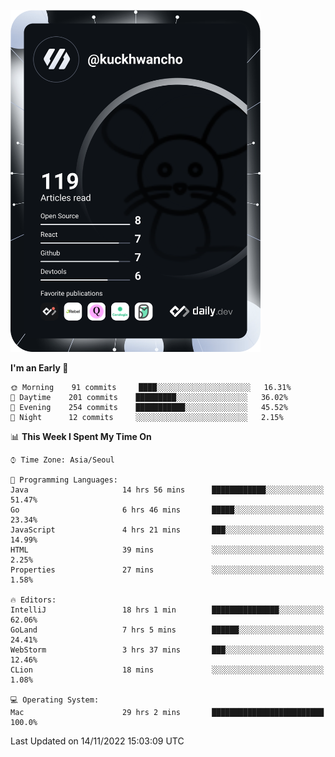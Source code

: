 <a href="https://app.daily.dev/kuckhwancho"><img src="https://github.com/kuckjwi0928/kuckjwi0928/blob/master/devcard.svg" width="400" alt="Kuckjwi Devcard"/></a>

<!--START_SECTION:waka-->
**I'm an Early 🐤** 

```text
🌞 Morning    91 commits     ████░░░░░░░░░░░░░░░░░░░░░   16.31% 
🌆 Daytime    201 commits    █████████░░░░░░░░░░░░░░░░   36.02% 
🌃 Evening    254 commits    ███████████░░░░░░░░░░░░░░   45.52% 
🌙 Night      12 commits     ░░░░░░░░░░░░░░░░░░░░░░░░░   2.15%

```


📊 **This Week I Spent My Time On** 

```text
⌚︎ Time Zone: Asia/Seoul

💬 Programming Languages: 
Java                     14 hrs 56 mins      ████████████░░░░░░░░░░░░░   51.47% 
Go                       6 hrs 46 mins       █████░░░░░░░░░░░░░░░░░░░░   23.34% 
JavaScript               4 hrs 21 mins       ███░░░░░░░░░░░░░░░░░░░░░░   14.99% 
HTML                     39 mins             ░░░░░░░░░░░░░░░░░░░░░░░░░   2.25% 
Properties               27 mins             ░░░░░░░░░░░░░░░░░░░░░░░░░   1.58%

🔥 Editors: 
IntelliJ                 18 hrs 1 min        ███████████████░░░░░░░░░░   62.06% 
GoLand                   7 hrs 5 mins        ██████░░░░░░░░░░░░░░░░░░░   24.41% 
WebStorm                 3 hrs 37 mins       ███░░░░░░░░░░░░░░░░░░░░░░   12.46% 
CLion                    18 mins             ░░░░░░░░░░░░░░░░░░░░░░░░░   1.08%

💻 Operating System: 
Mac                      29 hrs 2 mins       █████████████████████████   100.0%

```


 Last Updated on 14/11/2022 15:03:09 UTC
<!--END_SECTION:waka-->
